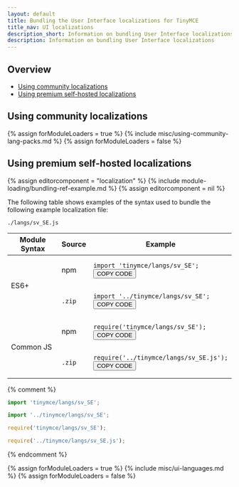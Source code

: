 ```yaml
---
layout: default
title: Bundling the User Interface localizations for TinyMCE
title_nav: UI localizations
description_short: Information on bundling User Interface localizations
description: Information on bundling User Interface localizations
---
```


## Overview

- [Using community localizations](#usingcommunitylocalizations)
- [Using premium self-hosted localizations](#usingpremiumself-hostedlocalizations)

## Using community localizations

{% assign forModuleLoaders = true %}
{% include misc/using-community-lang-packs.md %}
{% assign forModuleLoaders = false %}

## Using premium self-hosted localizations

{% assign editorcomponent = "localization" %}
{% include module-loading/bundling-ref-example.md %}
{% assign editorcomponent = nil %}

The following table shows examples of the syntax used to bundle the following example localization file:

```
./langs/sv_SE.js
```

<table>
<thead>
<tr>
<th>Module Syntax</th>
<th>Source</th>
<th>Example</th>
</tr>
</thead>
<tbody>
<tr>
<td rowspan="2">ES6+</td>
<td>npm</td>
<td>
<div class="language-js highlighter-rouge"><div class="highlight"><pre class="prettyprint prettyprinted" style=""><code><span class="k"><span class="kwd">import</span></span><span class="pln"> </span><span class="s1"><span class="str">'tinymce/langs/sv_SE'</span></span><span class="p"><span class="pun">;</span></span>
</code><button class="copy-to-clipboard-button">COPY CODE</button></pre></div></div>
</td>
</tr>
<tr>
<td><code>.zip</code>&nbsp;</td>
<td>
<div class="language-js highlighter-rouge"><div class="highlight"><pre class="prettyprint prettyprinted" style=""><code><span class="k"><span class="kwd">import</span></span><span class="pln"> </span><span class="s1"><span class="str">'../tinymce/langs/sv_SE'</span></span><span class="p"><span class="pun">;</span></span>
</code><button class="copy-to-clipboard-button">COPY CODE</button></pre></div></div>
</td>
</tr>
<tr>
<td rowspan="2">Common JS</td>
<td>npm</td>
<td>
<div class="language-js highlighter-rouge"><div class="highlight"><pre class="prettyprint prettyprinted" style=""><code><span class="nx"><span class="kwd">require</span></span><span class="p"><span class="pun">(</span></span><span class="s1"><span class="str">'tinymce/langs/sv_SE'</span></span><span class="p"><span class="pun">);</span></span>
</code><button class="copy-to-clipboard-button">COPY CODE</button></pre></div></div>
</td>
</tr>
<tr>
<td><code>.zip</code>&nbsp;</td>
<td>
<div class="language-js highlighter-rouge"><div class="highlight"><pre class="prettyprint prettyprinted" style=""><code><span class="nx"><span class="kwd">require</span></span><span class="p"><span class="pun">(</span></span><span class="s1"><span class="str">'../tinymce/langs/sv_SE.js'</span></span><span class="p"><span class="pun">);</span></span>
</code><button class="copy-to-clipboard-button">COPY CODE</button></pre></div></div>
</td>
</tr>
</tbody>
</table>

{% comment %}
```js
import 'tinymce/langs/sv_SE';
```
```js
import '../tinymce/langs/sv_SE';
```
```js
require('tinymce/langs/sv_SE');
```
```js
require('../tinymce/langs/sv_SE.js');
```
{% endcomment %}

{% assign forModuleLoaders = true %}
{% include misc/ui-languages.md %}
{% assign forModuleLoaders = false %}